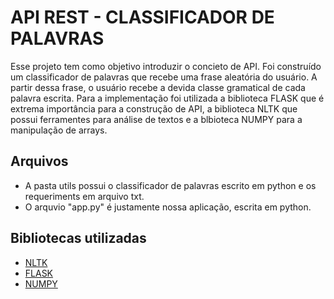 #  API REST - CLASSIFICADOR DE PALAVRAS 

Esse projeto tem como objetivo introduzir o concieto de API. Foi construído um classificador de palavras que recebe uma frase aleatória do usuário. A partir dessa frase, o usuário recebe a devida classe gramatical de cada palavra escrita. Para a implementação foi utilizada a biblioteca FLASK que é extrema importância para a construção de API, a biblioteca NLTK que possui ferramentes para análise de textos e  a blbioteca NUMPY para a manipulação de arrays.

## Arquivos
*   A pasta utils possui o classificador de palavras escrito em python e os requeriments em arquivo txt.
*   O arquvio "app.py" é justamente nossa aplicação, escrita em python.

## Bibliotecas utilizadas
* [NLTK](https://www.nltk.org/) 
* [FLASK](https://flask.palletsprojects.com/en/2.2.0/)
* [NUMPY](https://numpy.org/)
